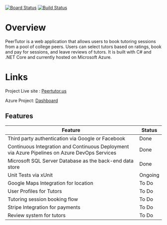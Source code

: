 [![Board Status](https://dev.azure.com/miisaac/c0e9ff35-87a0-49b4-ad54-7db7dce5fa5b/744c9ddd-ef91-40bd-bf30-bdca73dcf27a/_apis/work/boardbadge/5bbfa272-ad7c-4207-94c7-eccfbe6d3526?columnOptions=1)](https://dev.azure.com/miisaac/c0e9ff35-87a0-49b4-ad54-7db7dce5fa5b/_boards/board/t/744c9ddd-ef91-40bd-bf30-bdca73dcf27a/Microsoft.RequirementCategory/)
[![Build Status](https://dev.azure.com/miisaac/PeerTutor.us/_apis/build/status/PeerTutor%20-%201%20-%20CI?branchName=master)](https://dev.azure.com/miisaac/PeerTutor.us/_build/latest?definitionId=3&branchName=master)

# Overview

PeerTutor is a web application that allows users to book tutoring sessions from a pool of college peers. Users can select tutors based on ratings, book and pay for sessions, and leave reviews of tutors. It is built with C# and .NET Core and currently hosted on Microsoft Azure.
# Links

Project Live site : [Peertutor.us](https://peertutor.us)

Azure Project: [Dashboard](https://dev.azure.com/miisaac/PeerTutor.us/_dashboards/dashboard/4d6f5a71-3c89-418c-aef6-72da27746b0d)
## Features
|Feature  |Status  |
|--|--|
| Third party authentication via Google or Facebook |Done  |
| Continuous Integration and Continuous Deployment via Azure Pipelines on Azure DevOps Services |Done  |
|  Microsoft SQL Server Database as the back-end data store|  Done|
|  Unit Tests via xUnit| Ongoing  |
|  Google Maps Integration for location| To Do  |
|  User Profiles for Tutors| To Do  |
|  Tutoring session booking flow | To Do  |
|  Stripe Integration for payments| To Do  |
|  Review system for tutors| To Do  |

